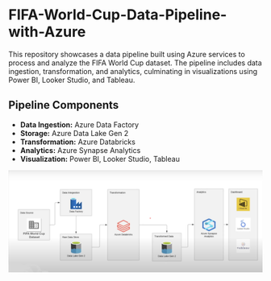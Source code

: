 # FIFA-World-Cup-Data-Pipeline-with-Azure
This repository showcases a data pipeline built using Azure services to process and analyze the FIFA World Cup dataset. The pipeline includes data ingestion, transformation, and analytics, culminating in visualizations using Power BI, Looker Studio, and Tableau.

## Pipeline Components
- **Data Ingestion:** Azure Data Factory
- **Storage:** Azure Data Lake Gen 2
- **Transformation:** Azure Databricks
- **Analytics:** Azure Synapse Analytics
- **Visualization:** Power BI, Looker Studio, Tableau

![Architecture](https://github.com/ak-abhilash/FIFA-World-Cup-Data-Pipeline-with-Azure/blob/6164197a7a9603e1417ef7f74f82fb820cd19f43/Architecture.png)


